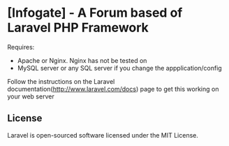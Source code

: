 # [Infogate] - A Forum based of Laravel PHP Framework 

Requires:
- Apache or Nginx. Nginx has not be tested on
- MySQL server or any SQL server if you change the appplication/config

Follow the instructions on the Laravel documentation(http://www.laravel.com/docs) page to get this working on your web server

## License

Laravel is open-sourced software licensed under the MIT License.
